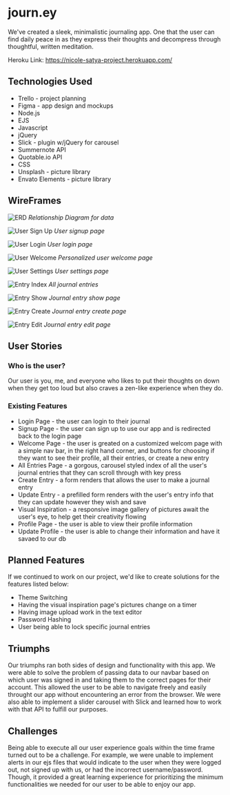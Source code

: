 # journ.ey
We've created a sleek, minimalistic journaling app. One that the user can find daily peace in as they express their thoughts and decompress through thoughtful, written meditation. 

Heroku Link: https://nicole-satya-project.herokuapp.com/

## Technologies Used
* Trello - project planning
* Figma - app design and mockups
* Node.js
* EJS
* Javascript
* jQuery
* Slick - plugin w/jQuery for carousel 
* Summernote API
* Quotable.io API
* CSS
* Unsplash - picture library
* Envato Elements - picture library

## WireFrames
![ERD](./wireframes/ERD.png) *Relationship Diagram for data*

![User Sign Up](wireframes/SignUp.png) *User signup page*

![User Login](wireframes/LogIn.png) *User login page*

![User Welcome](wireframes/WelcomeUser.png) *Personalized user welcome page*

![User Settings](wireframes/Settings.png) *User settings page*

![Entry Index](wireframes/EntryAll.png) *All journal entries*

![Entry Show](wireframes/EntryShow.png) *Journal entry show page*

![Entry Create](wireframes/CreateEntry.png) *Journal entry create page*

![Entry Edit](wireframes/EditEntry.png) *Journal entry edit page*

## User Stories
### Who is the user?
Our user is you, me, and everyone who likes to put their thoughts on down when they get too loud but also craves a zen-like experience when they do. 

### Existing Features
* Login Page - the user can login to their journal 
* Signup Page - the user can sign up to use our app and is redirected back to the login page
* Welcome Page - the user is greated on a customized welcom page with a simple nav bar, in the right hand corner, and buttons for choosing if they want to see their profile, all their entries, or create a new entry
* All Entries Page - a gorgous, carousel styled index of all the user's journal entries that they can scroll through with key press
* Create Entry - a form renders that allows the user to make a journal entry 
* Update Entry - a prefilled form renders with the user's entry info that they can update however they wish and save
* Visual Inspiration - a responsive image gallery of pictures await the user's eye, to help get their creativity flowing
* Profile Page - the user is able to view their profile information
* Update Profile - the user is able to change their information and have it savaed to our db

## Planned Features
If we continued to work on our project, we'd like to create solutions for the features listed below:
* Theme Switching
* Having the visual inspiration page's pictures change on a timer
* Having image upload work in the text editor
* Password Hashing
* User being able to lock specific journal entries

## Triumphs
Our triumphs ran both sides of design and functionality with this app. We were able to solve the problem of passing data to our navbar based on which user was signed in and taking them to the correct pages for their account. This allowed the user to be able to navigate freely and easily throught our app without encountering an error from the browser.
We were also able to implement a slider carousel with Slick and learned how to work with that API to fulfill our purposes. 

## Challenges
Being able to execute all our user experience goals within the time frame turned out to be a challenge. For example, we were unable to implement alerts in our ejs files that would indicate to the user when they were logged out, not signed up with us, or had the incorrect username/password. Though, it provided a great learning experience for prioritizing the minimum functionalities we needed for our user to be able to enjoy our app. 